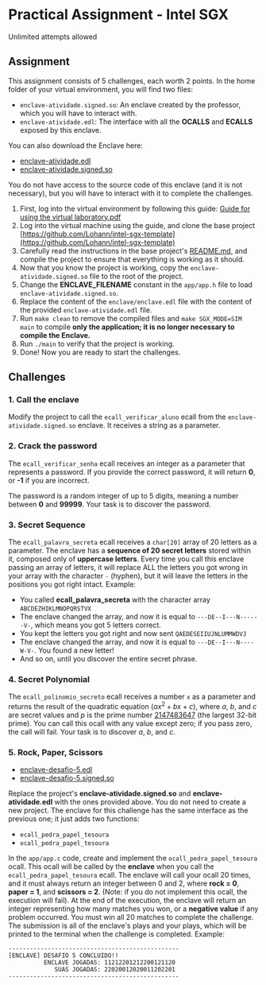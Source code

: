 # Practical Assignment - Intel SGX

Unlimited attempts allowed

## Assignment

This assignment consists of 5 challenges, each worth 2 points. In the home folder of your virtual environment, you will find two files:

  - `enclave-atividade.signed.so`: An enclave created by the professor, which you will have to interact with.
  - `enclave-atividade.edl`: The interface with all the **OCALLS** and **ECALLS** exposed by this enclave.

You can also download the Enclave here:

  - [enclave-atividade.edl](./enclave-atividade.edl)
  - [enclave-atividade.signed.so](./enclave-atividade.signed.so)

You do not have access to the source code of this enclave (and it is not necessary), but you will have to interact with it to complete the challenges.

1.  First, log into the virtual environment by following this guide: [Guide for using the virtual laboratory.pdf](./Guia%2520para%2520utiliza%C3%A7%C3%A3o%2520do%2520laborat%C3%B3rio%2520virtual%2520.pdf)
2.  Log into the virtual machine using the guide, and clone the base project [https://github.com/Lohann/intel-sgx-template](https://github.com/Lohann/intel-sgx-template)
3.  Carefully read the instructions in the base project's [README.md](https://github.com/Lohann/intel-sgx-template?tab=readme-ov-file#project-structure), and compile the project to ensure that everything is working as it should.
4.  Now that you know the project is working, copy the `enclave-atividade.signed.so` file to the root of the project.
5.  Change the **ENCLAVE_FILENAME** constant in the `app/app.h` file to load `enclave-atividade.signed.so`.
6.  Replace the content of the `enclave/enclave.edl` file with the content of the provided `enclave-atividade.edl` file.
7.  Run `make clean` to remove the compiled files and `make SGX_MODE=SIM main` to compile **only the application; it is no longer necessary to compile the Enclave.**
8.  Run `./main` to verify that the project is working.
9.  Done! Now you are ready to start the challenges.

## Challenges

### 1. Call the enclave

Modify the project to call the `ecall_verificar_aluno` ecall from the `enclave-atividade.signed.so` enclave. It receives a string as a parameter.

### 2. Crack the password

The `ecall_verificar_senha` ecall receives an integer as a parameter that represents a password. If you provide the correct password, it will return **0**, or **-1** if you are incorrect.

The password is a random integer of up to 5 digits, meaning a number between **0** and **99999**. Your task is to discover the password.

### 3. Secret Sequence

The `ecall_palavra_secreta` ecall receives a `char[20]` array of 20 letters as a parameter. The enclave has a **sequence of 20 secret letters** stored within it, composed only of **uppercase letters**. Every time you call this enclave passing an array of letters, it will replace ALL the letters you got wrong in your array with the character `-` (hyphen), but it will leave the letters in the positions you got right intact. Example:

  - You called **ecall_palavra_secreta** with the character array `ABCDEZHIKLMNOPQRSTVX`
  - The enclave changed the array, and now it is equal to `---DE--I---N------V-`, which means you got 5 letters correct.
  - You kept the letters you got right and now sent `QAEDESEIIUJNLUMMWDVJ`
  - The enclave changed the array, and now it is equal to `---DE--I---N----W-V-`. You found a new letter!
  - And so on, until you discover the entire secret phrase.

### 4. Secret Polynomial

The `ecall_polinomio_secreto` ecall receives a number `x` as a parameter and returns the result of the quadratic equation $(ax^2 + bx + c) % p$, where $a$, $b$, and $c$ are secret values and $p$ is the prime number [2147483647](https://en.wikipedia.org/wiki/2,147,483,647) (the largest 32-bit prime). You can call this ocall with any value except zero; if you pass zero, the call will fail. Your task is to discover $a$, $b$, and $c$.

### 5. Rock, Paper, Scissors

  - [enclave-desafio-5.edl](./enclave-desafio-5.edl)
  - [enclave-desafio-5.signed.so](./enclave-desafio-5.signed.so)

Replace the project's **enclave-atividade.signed.so** and **enclave-atividade.edl** with the ones provided above. You do not need to create a new project. The enclave for this challenge has the same interface as the previous one; it just adds two functions:

  - `ecall_pedra_papel_tesoura`
  - `ocall_pedra_papel_tesoura`

In the `app/app.c` code, create and implement the `ocall_pedra_papel_tesoura` ocall. This ocall will be called by the **enclave** when you call the `ecall_pedra_papel_tesoura` ecall. The enclave will call your ocall 20 times, and it must always return an integer between 0 and 2, where **rock = 0**, **paper = 1**, and **scissors = 2**. (Note: if you do not implement this ocall, the execution will fail). At the end of the execution, the enclave will return an integer representing how many matches you won, or a **negative value** if any problem occurred. You must win all 20 matches to complete the challenge. The submission is all of the enclave's plays and your plays, which will be printed to the terminal when the challenge is completed. Example:

```raw
------------------------------------------------
[ENCLAVE] DESAFIO 5 CONCLUIDO!!
          ENCLAVE JOGADAS: 11212201212200121120
             SUAS JOGADAS: 22020012020011202201
------------------------------------------------
```
